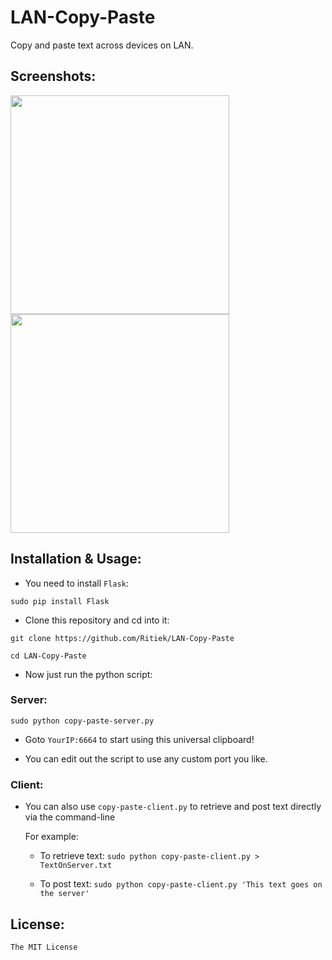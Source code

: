 # LAN-Copy-Paste

Copy and paste text across devices on LAN.

## Screenshots:

<img src="http://i.imgur.com/BQxzMov.png" width="350">
<img src="http://i.imgur.com/ciYhuyr.png" width="350">

## Installation & Usage:

- You need to install `Flask`:

`sudo pip install Flask`

- Clone this repository and cd into it:

`git clone https://github.com/Ritiek/LAN-Copy-Paste`

`cd LAN-Copy-Paste`

- Now just run the python script:

### Server:

`sudo python copy-paste-server.py`

- Goto `YourIP:6664` to start using this universal clipboard!

- You can edit out the script to use any custom port you like.

### Client:

- You can also use `copy-paste-client.py` to retrieve and post text directly via the command-line

  For example:
  
  - To retrieve text: `sudo python copy-paste-client.py > TextOnServer.txt`
  
  - To post text: `sudo python copy-paste-client.py 'This text goes on the server'`

## License:

`The MIT License`
